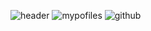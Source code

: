 ![header](https://capsule-render.vercel.app/api?type=Waving&text=HyeYeon's%20Profile&color=auto&animation=fadeIn&fontSize=40)
![mypofiles](https://github-readme-stats.vercel.app/api?username=yanghyeyeon&theme=blue-green)
![github](https://img.shields.io/badge/GitHub-100000?style=for-the-badge&logo=github&logoColor=white)




